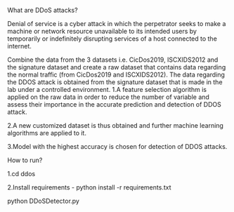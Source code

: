 What are DDoS attacks?

Denial of service is a cyber attack in which the perpetrator seeks to make a machine or network resource unavailable to its intended users by temporarily or indefinitely disrupting services of a host connected to the internet. 

Combine the data from the 3 datasets i.e. CicDos2019, ISCXIDS2012 and the signature dataset and create a raw dataset that contains data regarding the normal traffic (from CicDos2019 and ISCXIDS2012). The data regarding the DDOS attack is obtained from the signature dataset that is made in the lab under a controlled environment.
1.A feature selection algorithm is applied on the raw data in order to reduce the number of variable and assess their importance in the accurate prediction and detection of DDOS attack.

2.A new customized dataset is thus obtained and further machine learning algorithms are applied to it.

3.Model with the highest accuracy is chosen for detection of DDOS attacks.

How to run?

1.cd ddos

2.Install requirements - python install -r requirements.txt

python DDoSDetector.py

